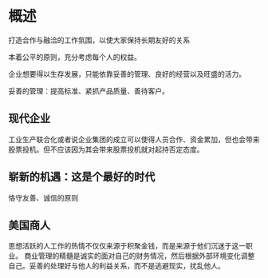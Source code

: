 
# 概述
打造合作与融洽的工作氛围，以使大家保持长期友好的关系

本着公平的原则，充分考虑每个人的权益。


企业想要得以生存发展，只能依靠妥善的管理、良好的经营以及旺盛的活力。

妥善的管理：提高标准、紧抓产品质量、善待客户。

## 现代企业
工业生产联合化或者说企业集团的成立可以使得人员合作、资金累加，但也会带来股票投机。但不应该因为其会带来股票投机就对起持否定态度。

## 崭新的机遇：这是个最好的时代
恪守友善、诚信的原则

## 美国商人
思想活跃的人工作的热情不仅仅来源于积聚金钱，而是来源于他们沉迷于这一职业。
商业管理的精髓是诚实的面对自己的财务情况，然后根据外部环境变化调整自己。妥善的处理好与他人的利益关系，而不是逃避现实，扰乱他人。

